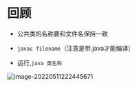 # 回顾

- 公共类的名称要和文件名保持一致

- `javac filename`（注意是带.java才能编译）
- 运行,`java 类名称`

![image-20220511222445671](https://pic-1304959529.cos.ap-guangzhou.myqcloud.com/DB/image-20220511222445671.png)